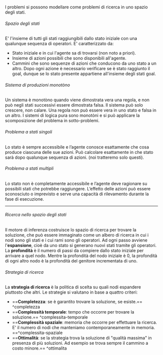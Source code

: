 I problemi si possono modellare come problemi di ricerca in uno spazio degli stati.
###### Spazio degli stati
E' l'insieme di tutti gli stati raggiungibili dallo stato iniziale con una qualunque sequenza di operatori. E' caratterizzato da:
- Stato iniziale e in cui l'agente sa di trovarsi (non noto a priori).
- Insieme di azioni possibili che sono disponibili all'agente.
- Cammini che sono sequenze di azioni che conducono da uno stato a un altro.
Dopo ogni azione è necessario verificare se è stato raggiunto il goal, dunque se lo stato presente appartiene all'insieme degli stati goal.

###### Sistema di produzioni monotòno
Un sistema è monotòno quando viene dimostrata vera una regola, e non può negli stati successivi essere dimostrata falsa. Il sistema può solo crescere, non calare. Una regola non può essere vera in uno stato e falsa in un altro.
I sistemi di logica pura sono monotòni e si può applicare la scomposizione del problema in sotto-problemi.

###### Problema a stati singoli
Lo stato è sempre accessibile e l’agente conosce esattamente che cosa produce ciascuna delle sue azioni. Può calcolare esattamente in che stato sarà dopo qualunque sequenza di azioni. (noi tratteremo solo questi).

###### Problema a stati multipli
Lo stato non è completamente accessibile e l’agente deve ragionare su possibili stati che potrebbe raggiungere. L’effetto delle azioni può essere sconosciuto o imprevisto e serve una capacità di rilevamento durante la fase di esecuzione.

---
###### Ricerca nello spazio degli stati
Il motore di inferenza costruisce lo spazio di ricerca per trovare la soluzione, che può essere immaginato come un albero di ricerca in cui i nodi sono gli stati e i cui rami sono gli operatori. Ad ogni passo avviene l'**espansione**, cioè da uno stato si generano nuovi stati tramite gli operatori.
La **profondità** è il numero di passi da compiere dallo stato iniziale per arrivare a quel nodo. Mentre la profondità del nodo iniziale è 0, la profondità di ogni altro nodo è la profondità del genitore incrementata di uno.

###### Strategia di ricerca
La **strategia di ricerca** è la politica di scelta su quali nodi espandere piuttosto che altri. Le strategie si valutano in base a quattro criteri:
- ==**Completezza**: se è garantito trovare la soluzione, se esiste.== ^completezza
- ==**Complessità temporale**: tempo che occorre per trovare la soluzione.== ^complessita-temporale
- ==**Complessità spaziale**: memoria che occorre per effettuare la ricerca. E' il numero di nodi che manteniamo contemporaneamente in memoria. ==^complessita-spaziale
- ==**Ottimalità**: se la strategia trova la soluzione di "qualità massima" in presenza di più soluzioni. Ad esempio se trova sempre il cammino a costo minore.== ^ottimalita